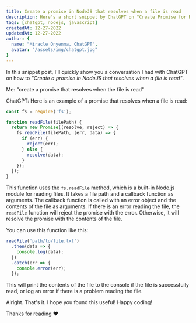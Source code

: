 ```yaml
---
title: Create a promise in NodeJS that resolves when a file is read
description: Here's a short snippet by ChatGPT on "Create Promise for Reading File"
tags: [chatgpt, nodejs, javascript]
createdAt: 12-27-2022
updatedAt: 12-27-2022
author: {
  name: "Miracle Onyenma, ChatGPT",
  avatar: "/assets/img/chatgpt.jpg"
}
---
```


In this snippet post, I'll quickly show you a conversation I had with ChatGPT on how to _"Create a promise in NodeJS that resolves when a file is read"_.

Me: "create a promise that resolves when the file is read"

ChatGPT: Here is an example of a promise that resolves when a file is read:

```javascript
const fs = require('fs');

function readFile(filePath) {
  return new Promise((resolve, reject) => {
    fs.readFile(filePath, (err, data) => {
      if (err) {
        reject(err);
      } else {
        resolve(data);
      }
    });
  });
}
```

This function uses the `fs.readFile` method, which is a built-in Node.js module for reading files. It takes a file path and a callback function as arguments. The callback function is called with an error object and the contents of the file as arguments. If there is an error reading the file, the `readFile` function will reject the promise with the error. Otherwise, it will resolve the promise with the contents of the file.

You can use this function like this:

```javascript
readFile('path/to/file.txt')
  .then(data => {
    console.log(data);
  })
  .catch(err => {
    console.error(err);
  });
```

This will print the contents of the file to the console if the file is successfully read, or log an error if there is a problem reading the file.

Alright. That's it. I hope you found this useful! Happy coding!

Thanks for reading ❤
